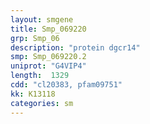 ```yaml
---
layout: smgene
title: Smp_069220
grp: Smp_06
description: "protein dgcr14"
smp: Smp_069220.2
uniprot: "G4VIP4"
length:  1329
cdd: "cl20383, pfam09751"
kk: K13118
categories: sm
---
```

